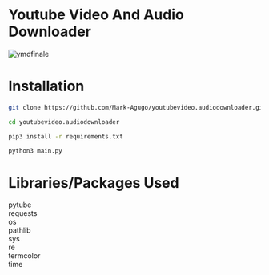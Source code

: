 # Youtube Video And Audio Downloader

![ymdfinale](https://user-images.githubusercontent.com/73078814/169670954-9a7d858e-efbc-424c-9aff-2691f5552e06.png)

# Installation

```bash
git clone https://github.com/Mark-Agugo/youtubevideo.audiodownloader.git

cd youtubevideo.audiodownloader

pip3 install -r requirements.txt

python3 main.py
```

# Libraries/Packages Used
pytube <br />
requests <br />
os <br />
pathlib <br />
sys <br />
re <br />
termcolor <br />
time
